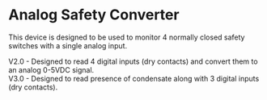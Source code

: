 # Analog Safety Converter
This device is designed to be used to monitor 4 normally closed safety switches with a single analog input. 

V2.0 - Designed to read 4 digital inputs (dry contacts) and convert them to an analog 0-5VDC signal.  
V3.0 - Designed to read presence of condensate along with 3 digital inputs (dry contacts).

